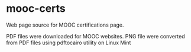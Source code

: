 # mooc-certs
Web page source for MOOC certifications page.

PDF files were downloaded for MOOC websites.
PNG file were converted from PDF files using pdftocairo utility on Linux Mint
